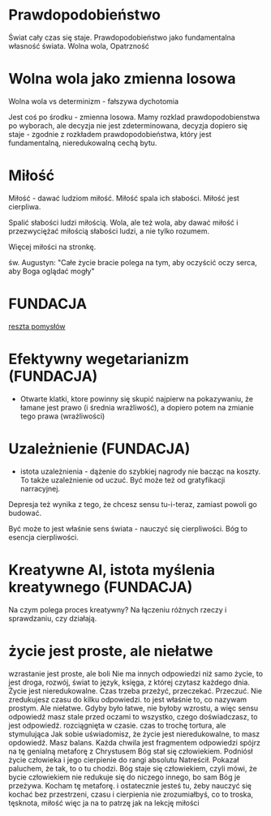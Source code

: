 # Prawdopodobieństwo
Świat cały czas się staje. Prawdopodobieństwo jako fundamentalna własność świata. Wolna wola, Opatrzność

# Wolna wola jako zmienna losowa
Wolna wola vs determinizm - fałszywa dychotomia

Jest coś po środku - zmienna losowa. Mamy rozklad prawdopodobienstwa po wyborach, ale decyzja nie jest zdeterminowana, decyzja dopiero się staje - zgodnie z rozkładem prawdopodobieństwa, który jest fundamentalną, nieredukowalną cechą bytu.

# Miłość
Miłość - dawać ludziom miłość. Miłość spala ich słabości. Miłość jest cierpliwa.

Spalić słabości ludzi miłością. Wola, ale też wola, aby dawać miłość i przezwyciężać miłością słabości ludzi, a nie tylko rozumem.

Więcej miłości na stronkę.

św. Augustyn: "Całe życie bracie polega na tym, aby oczyścić oczy serca, aby Boga oglądać mogły"

# FUNDACJA 

[reszta pomysłów](https://docs.google.com/document/d/1Adkc64Tz85fcxpkP4IStFVrovgmWkHDBtfQqCWDTXic/edit)

# Efektywny wegetarianizm (FUNDACJA)
- Otwarte klatki, ktore powinny się skupić najpierw na pokazywaniu, że łamane jest prawo (i średnia wrażliwość), a dopiero potem na zmianie tego prawa (wrażliwości)

# Uzależnienie (FUNDACJA)
- istota uzależnienia - dążenie do szybkiej nagrody nie bacząc na koszty. To także uzależnienie od uczuć. 
Być może też od gratyfikacji narracyjnej.

Depresja też wynika z tego, że chcesz sensu tu-i-teraz, zamiast powoli go budować.

Być może to jest właśnie sens świata - nauczyć się cierpliwości. Bóg to esencja cierpliwości.

# Kreatywne AI, istota myślenia kreatywnego (FUNDACJA)

Na czym polega proces kreatywny? Na łączeniu różnych rzeczy i sprawdzaniu, czy działają.

# życie jest proste, ale niełatwe

wzrastanie jest proste, ale boli
Nie ma innych odpowiedzi niż samo życie, to jest droga, rozwój, świat to język, księga, z której czytasz każdego dnia. Życie jest nieredukowalne. Czas trzeba przeżyć, przeczekać. Przeczuć. Nie zredukujesz czasu do kilku odpowiedzi.
to jest właśnie to, co nazywam prostym. Ale niełatwe. Gdyby było łatwe, nie byłoby wzrostu, a więc sensu
odpowiedź masz stale przed oczami
to wszystko, czego doświadczasz, to jest odpowiedź. rozciągnięta w czasie. czas to trochę tortura, ale stymulująca
Jak sobie uświadomisz, że życie jest nieredukowalne, to masz opdowiedź. Masz balans.
Każda chwila jest fragmentem odpowiedzi
spójrz na tę genialną metaforę z Chrystusem
Bóg stał się człowiekiem. Podniósł życie człowieka i jego cierpienie do rangi absolutu
Natreścił. Pokazał paluchem, że tak, to o tu chodzi. Bóg staje się człowiekiem, czyli mówi, że bycie człowiekiem nie redukuje się do niczego innego, bo sam Bóg je przeżywa. Kocham tę metaforę.
i ostatecznie jesteś tu, żeby nauczyć się kochać
bez przestrzeni, czasu i cierpienia nie zrozumiałbyś, co to troska, tęsknota, miłość
więc ja na to patrzę jak na lekcję miłości
